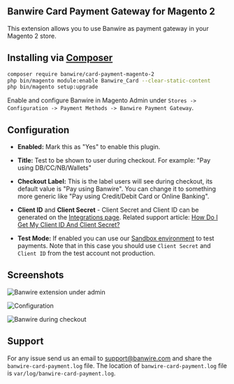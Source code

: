 ## Banwire Card Payment Gateway for Magento 2

This extension allows you to use Banwire as payment gateway in your Magento 2 store.

## Installing via [Composer](https://getcomposer.org/)

```bash
composer require banwire/card-payment-magento-2
php bin/magento module:enable Banwire_Card --clear-static-content
php bin/magento setup:upgrade
```

Enable and configure Banwire in Magento Admin under `Stores -> Configuration -> Payment Methods -> Banwire Payment Gateway`.

## Configuration

  - **Enabled:** Mark this as "Yes" to enable this plugin.
 
  - **Title:** Test to be shown to user during checkout. For example: "Pay using DB/CC/NB/Wallets"

  - **Checkout Label:** This is the label users will see during checkout, its default value is "Pay using Banwire". You can change it to something more generic like "Pay using Credit/Debit Card or Online Banking".
     
  - **Client ID** and **Client Secret** - Client Secret and Client ID can be generated on the [Integrations page](https://www.banwire.com/integrations/). Related support article: [How Do I Get My Client ID And Client Secret?](https://support.banwire.com/hc/en-us/articles/212214265-How-do-I-get-my-Client-ID-and-Client-Secret-)
    
  - **Test Mode:** If enabled you can use our [Sandbox environment](https://test.banwire.com) to test payments. Note that in this case you should use `Client Secret` and `Client ID` from the test account not production.

## Screenshots

![Banwire extension under admin](http://i.imgur.com/uj2wMZ1.gif)

![Configuration](http://i.imgur.com/ltxylh3.png)

![Banwire during checkout](http://i.imgur.com/Ayw3MnC.png)


## Support

For any issue send us an email to support@banwire.com and share the `banwire-card-payment.log` file. The location of `banwire-card-payment.log` file is `var/log/banwire-card-payment.log`.